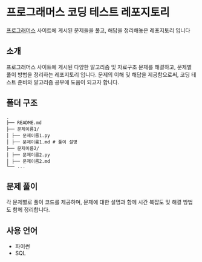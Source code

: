 # 프로그래머스 코딩 테스트 레포지토리

[프로그래머스][1] 사이트에 게시된 문제들을 풀고, 해답을 정리해놓은 레포지토리 입니다

## 소개

프로그래머스 사이트에 게시된 다양한 알고리즘 및 자료구조 문제를 해결하고, 문제별 풀이 방법을 정리하는 레포지토리 입니다. 문제의 이해 및 해답을 제공함으로써, 코딩 테스트 준비와 알고리즘 공부에 도움이 되고자 합니다.

## 폴더 구조

```
.
├── README.md
├── 문제이름1/
│ ├── 문제이름1.py
│ ├── 문제이름1.md # 풀이 설명
├── 문제이름2/
│ ├── 문제이름2.py
│ ├── 문제이름2.md
└── ...
```

## 문제 풀이

각 문제별로 풀이 코드를 제공하며, 문제에 대한 설명과 함께 시간 복잡도 및 해결 방법도 함께 정리합니다.

## 사용 언어

- 파이썬
- SQL

[1]: https://school.programmers.co.kr/learn/challenges?order=recent
